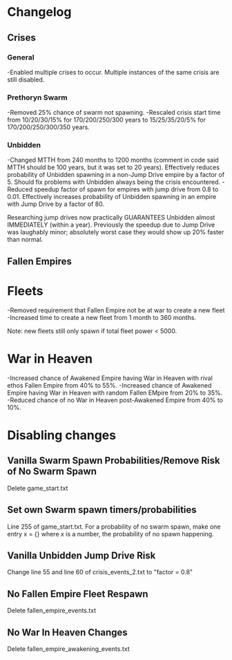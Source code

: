 # Changelog
## Crises

### General
-Enabled multiple crises to occur. Multiple instances of the same crisis are still disabled.

### Prethoryn Swarm
-Removed 25% chance of swarm not spawning.
-Rescaled crisis start time from 10/20/30/15% for 170/200/250/300 years to 15/25/35/20/5% for 170/200/250/300/350 years.


### Unbidden
-Changed MTTH from 240 months to 1200 months (comment in code said MTTH should be 100 years, but it was set to 20 years). Effectively reduces probability of Unbidden spawning in a non-Jump Drive empire by a factor of 5. Should fix problems with Unbidden always being the crisis encountered.
-Reduced speedup factor of spawn for empires with jump drive from 0.8 to 0.01. Effectively increases probability of Unbidden spawning in an empire with Jump Drive by a factor of 80.

Researching jump drives now practically GUARANTEES Unbidden almost IMMEDIATELY (within a year). Previously the speedup due to Jump Drive was laughably minor; absolutely worst case they would show up 20% faster than normal.



## Fallen Empires
# Fleets
-Removed requirement that Fallen Empire not be at war to create a new fleet
-Increased time to create a new fleet from 1 month to 360 months. 

Note: new fleets still only spawn if total fleet power < 5000.

# War in Heaven
-Increased chance of Awakened Empire having War in Heaven with rival ethos Fallen Empire from 40% to 55%.
-Increased chance of Awakened Empire having War in Heaven with random Fallen EMpire from 20% to 35%.
-Reduced chance of no War in Heaven post-Awakened Empire from 40% to 10%.




# Disabling changes

## Vanilla Swarm Spawn Probabilities/Remove Risk of No Swarm Spawn
Delete game_start.txt

## Set own Swarm spawn timers/probabilities
Line 255 of game_start.txt. For a probability of no swarm spawn, make one entry x = {} where x is a number, the probability of no spawn happening.

## Vanilla Unbidden Jump Drive Risk
Change line 55 and line 60 of crisis_events_2.txt to "factor = 0.8"

## No Fallen Empire Fleet Respawn
Delete fallen_empire_events.txt

## No War In Heaven Changes
Delete fallen_empire_awakening_events.txt




